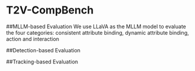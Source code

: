 # T2V-CompBench
##MLLM-based Evaluation
We use LLaVA as the MLLM model to evaluate the four categories: consistent attribute binding, dynamic attribute binding, action and interaction

##Detection-based Evaluation

##Tracking-based Evaluation
